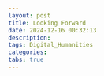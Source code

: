 ```yaml
---
layout: post
title: Looking Forward
date: 2024-12-16 00:32:13
description: 
tags: Digital_Humanities
categories:
tabs: true
---
```


<!-- Add a final statement, titled “Looking Forward.” This should be  a brief statement outlining three concrete steps that you’ll take after this class to bring some of the work we’ve done together into your future learning. Maybe you want to follow up on learning a future skill; research how you might do that and name the steps you want to take in this statement. What classes will you take next? What books do you want to read? Who are your people, and how will you find them? -->